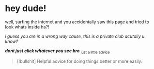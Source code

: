 # hey dude!
well, surfing the internet and you accidentally saw this page and tried to look whats inside ha?!

_i guess you are in a wrong way cause, this is a private club acutally u know?_

***dont just click whatever you see bro*** <sub> just a little advice </sub>

> [!bullshit]
> Helpful advice for doing things better or more easily.
